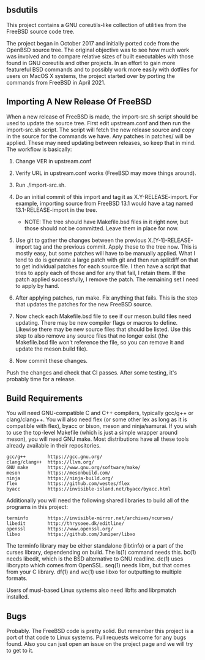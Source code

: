 ## bsdutils

This project contains a GNU coreutils-like collection of utilities
from the FreeBSD source code tree.

The project began in October 2017 and initially ported code from the
OpenBSD source tree.  The original objective was to see how much work
was involved and to compare relative sizes of built executables with
those found in GNU coreutils and other projects.  In an effort to gain
more featureful BSD commands and to possibly work more easily with
dotfiles for users on MacOS X systems, the project started over by
porting the commands from FreeBSD in April 2021.


Importing A New Release Of FreeBSD
----------------------------------

When a new release of FreeBSD is made, the import-src.sh script should
be used to update the source tree.  First edit upstream.conf and then
run the import-src.sh script.  The script will fetch the new release
source and copy in the source for the commands we have.  Any patches
in patches/ will be applied.  These may need updating between
releases, so keep that in mind.  The workflow is basically:

1) Change VER in upstream.conf

2) Verify URL in upstream.conf works (FreeBSD may move things around).

3) Run ./import-src.sh.

4) Do an initial commit of this import and tag it as
   X.Y-RELEASE-import.  For example, importing source from FreeBSD 13.1
   would have a tag named 13.1-RELEASE-import in the tree.

   * NOTE: The tree should have Makefile.bsd files in it right now,
     but those should not be committed.  Leave them in place for now.

5) Use git to gather the changes between the previous
   X.[Y-1]-RELEASE-import tag and the previous commit.  Apply these to
   the tree now.  This is mostly easy, but some patches will have to
   be manually applied.  What I tend to do is generate a large patch
   with git and then run splitdiff on that to get individual patches
   for each source file.  I then have a script that tries to apply
   each of those and for any that fail, I retain them.  If the patch
   applied successfully, I remove the patch.  The remaining set I need
   to apply by hand.

6) After applying patches, run make.  Fix anything that fails.  This
   is the step that updates the patches for the new FreeBSD source.

7) Now check each Makefile.bsd file to see if our meson.build files
   need updating.  There may be new compiler flags or macros to
   define.  Likewise there may be new source files that should be
   listed.  Use this step to also remove any source files that no
   longer exist (the Makefile.bsd file won't reference the file, so
   you can remove it and update the meson.build file).

8) Now commit these changes.

Push the changes and check that CI passes.  After some testing, it's
probably time for a release.


Build Requirements
------------------

You will need GNU-compatible C and C++ compilers, typically gcc/g++
or clang/clang++. You will also need flex (or some other lex as long
as it is compatible with flex), byacc or bison, meson and ninja/samurai.
If you wish to use the top-level Makefile (which is just a simple
wrapper around meson), you will need GNU make. Most distributions
have all these tools already available in their repositories.

    gcc/g++        https://gcc.gnu.org/
    clang/clang++  https://llvm.org/
    GNU make       https://www.gnu.org/software/make/
    meson          https://mesonbuild.com/
    ninja          https://ninja-build.org/
    flex           https://github.com/westes/flex
    byacc          https://invisible-island.net/byacc/byacc.html

Additionally you will need the following shared libraries to build all
of the programs in this project:

    terminfo       https://invisible-mirror.net/archives/ncurses/
    libedit        http://thrysoee.dk/editline/
    openssl        https://www.openssl.org/
    libxo          https://github.com/Juniper/libxo

The terminfo library may be either standalone (libtinfo) or a part
of the curses library, dependending on build. The ls(1) command needs
this.  bc(1) needs libedit, which is the BSD alternative to GNU
readline.  dc(1) uses libcrypto which comes from OpenSSL.  seq(1)
needs libm, but that comes from your C library.  df(1) and wc(1) use
libxo for outputting to multiple formats.

Users of musl-based Linux systems also need libfts and librpmatch
installed.


Bugs
----

Probably.  The FreeBSD code is pretty solid.  But remember this
project is a port of that code to Linux systems.  Pull requests
welcome for any bugs found.  Also you can just open an issue on the
project page and we will try to get to it.
